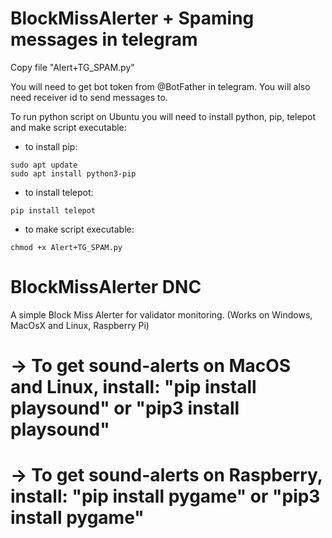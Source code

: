 # BlockMissAlerter + Spaming messages in telegram

Copy file "Alert+TG_SPAM.py"

You will need to get bot token from @BotFather in telegram. You will also need receiver id to send messages to. 

To run python script on Ubuntu you will need to install python, pip, telepot and make script executable:
- to install pip:
```
sudo apt update
sudo apt install python3-pip
```

- to install telepot:
```
pip install telepot
```
- to make script executable:

```
chmod +x Alert+TG_SPAM.py
```
# BlockMissAlerter DNC

A simple Block Miss Alerter for validator monitoring. (Works on Windows, MacOsX and Linux, Raspberry Pi)

# -> To get sound-alerts on MacOS and Linux, install: "pip install playsound" or "pip3 install playsound"  #
# -> To get sound-alerts on Raspberry, install: "pip install pygame" or "pip3 install pygame"  #
